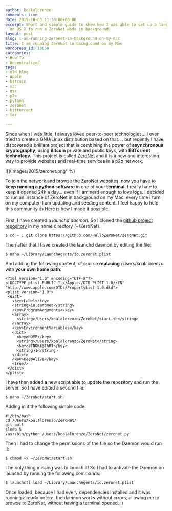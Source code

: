 ```yaml
---
author: koalalorenzo
comments: true
date: 2015-10-03 11:30:08+00:00
excerpt: Short and simple guide to show how I was able to set up a launchd daemon
  on OS X to run a ZeroNet Node in background.
layout: post
slug: i-am-running-zeronet-in-background-on-my-mac
title: I am running ZeroNet in background on my Mac
wordpress_id: 18650
categories:
- How To
- Decentralized
tags:
- old blog
- apple
- bitcoin
- mac
- osx
- p2p
- python
- zeronet
- bittorrent
- tor

---
```


Since when I was little, I always loved peer-to-peer technologies... I even tried to create a GNU/Linux distribution based on that. .. but recently I have discovered a brilliant project that is combining the power of **asynchronous cryptography**, using **Bitcoin** private and public keys, with **BitTorrent technology.** This project is called [ZeroNet](http://zeronet.io) and it is a new and interesting way to provide websites and real-time services in a p2p network.

![](images/2015/zeronet.png"
%}

To join the network and browse the ZeroNet websites, now you have to **keep running a python software** in one of your **terminal**. I really hate to keep it opened 24h a day... even if I am nerd enough to love logs. I decided to run an instance of ZeroNet in background on my Mac: every time I turn on my computer, I am updating and seeding content. I feel happy to help this community 👍 Here is how I made it possible. <!--more-->

First, I have created a _launchd daemon_. So I cloned the [github project repository](https://github.com/HelloZeroNet/ZeroNet) in my home directory (~/ZeroNet).

    $ cd ~ ; git clone https://github.com/HelloZeroNet/ZeroNet.git

Then after that I have created the launchd daemon by editing the file:

    $ nano ~/Library/LaunchAgents/io.zeronet.plist

And adding the following content, of course **replacing** /Users/koalalorenzo with **your own home path**:

    <?xml version="1.0" encoding="UTF-8"?>
    <!DOCTYPE plist PUBLIC "-//Apple//DTD PLIST 1.0//EN" "http://www.apple.com/DTDs/PropertyList-1.0.dtd">
    <plist version="1.0">
     <dict>
       <key>Label</key>
       <string>io.zeronet</string>
       <key>ProgramArguments</key>
       <array>
         <string>/Users/koalalorenzo/ZeroNet/start.sh</string>
       </array>
       <key>EnvironmentVariables</key>
       <dict>
         <key>HOME</key>
         <string>/Users/koalalorenzo/ZeroNet</string>
         <key>STNORESTART</key>
         <string>1</string>
       </dict>
       <key>KeepAlive</key>
       <true/>
     </dict>
    </plist>

I have then added a new script able to update the repository and run the server. So I have edited a second file:

    $ nano ~/ZeroNet/start.sh

Adding in it the following simple code:

    #!/bin/bash
    cd /Users/koalalorenzo/ZeroNet/
    git pull
    sleep 5
    /usr/bin/python /Users/koalalorenzo/ZeroNet/zeronet.py

Then I had to change the permissions of the file so the Daemon would run it:

    $ chmod +x ~/ZeroNet/start.sh

The only thing missing was to launch it! So I had to activate the Daemon on launchd by running the following commands:

    $ launchctl load ~/Library/LaunchAgents/io.zeronet.plist

Once loaded, because I had every dependencies installed and it was running already before, the daemon works without errors, allowing me to browse to ZeroNet, without having a terminal opened. :)
